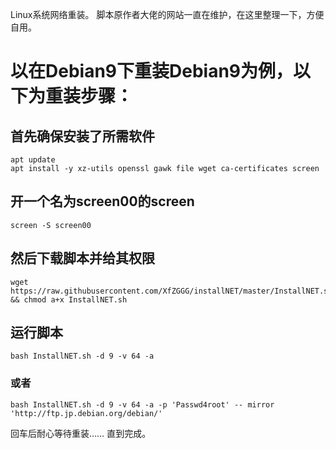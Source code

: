 Linux系统网络重装。
脚本原作者大佬的网站一直在维护，在这里整理一下，方便自用。

# 以在Debian9下重装Debian9为例，以下为重装步骤：

## 首先确保安装了所需软件
```
apt update
apt install -y xz-utils openssl gawk file wget ca-certificates screen
```

## 开一个名为screen00的screen
```
screen -S screen00
```

## 然后下载脚本并给其权限
```
wget https://raw.githubusercontent.com/XfZGGG/installNET/master/InstallNET.sh && chmod a+x InstallNET.sh
```

## 运行脚本
```
bash InstallNET.sh -d 9 -v 64 -a
```
### 或者
```
bash InstallNET.sh -d 9 -v 64 -a -p 'Passwd4root' -- mirror 'http://ftp.jp.debian.org/debian/'
```
回车后耐心等待重装……
直到完成。
